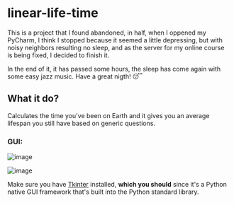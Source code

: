 # linear-life-time
<p>
  This is a project that I found abandoned, in half, when I oppened my PyCharm, I think I stopped because it seemed a little depressing, but with noisy neighbors resulting no sleep, and as the server for my
  online course is being fixed, I decided to finish it.
  <br>
  
  In the end of it, it has passed some hours, the sleep has come again with some easy jazz music. Have a great nigth! 😴
</p>

<h2>What it do?</h2>
<p>
  Calculates the time you've been on Earth and it gives you an average lifespan you still have based on generic questions.
</p>

<h3>GUI:</h3>

![image](https://github.com/jpgercc/linear-life-time/assets/115590969/f7c30fec-c58d-4845-9337-16e08a120216)

![image](https://github.com/jpgercc/linear-life-time/assets/115590969/bcce0113-4331-4967-aab0-8c583a2ee856)

<p>
  Make sure you have <a href='https://docs.python.org/3/library/tkinter.html'>Tkinter</a> installed, <b>which you should</b> since it's a Python native GUI framework that's built into the Python standard library.
</p>

